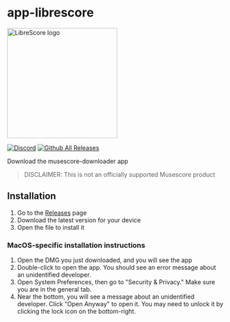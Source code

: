 # app-librescore

<img src="../../../dl-musescore/raw/master/images/logo.png" width="256" alt="LibreScore logo">

[![Discord](https://img.shields.io/discord/774491656643674122?color=5865F2&label=&labelColor=555555&logo=discord&logoColor=FFFFFF)](https://discord.gg/DKu7cUZ4XQ) [![Github All Releases](https://img.shields.io/github/downloads/LibreScore/app-librescore/total.svg?label=App)](https://github.com/LibreScore/app-librescore/releases/latest)

Download the musescore-downloader app

> DISCLAIMER: This is not an officially supported Musescore product

## Installation

1. Go to the [Releases](https://github.com/LibreScore/app-librescore/releases/latest) page
2. Download the latest version for your device
3. Open the file to install it

### MacOS-specific installation instructions
1. Open the DMG you just downloaded, and you will see the app
2. Double-click to open the app. You should see an error message about an unidentified developer.
3. Open System Preferences, then go to "Security & Privacy." Make sure you are in the general tab.
4. Near the bottom, you will see a message about an unidentified developer. Click "Open Anyway" to open it. You may need to unlock it by clicking the lock icon on the bottom-right.
